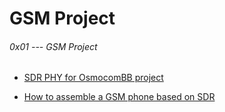 # GSM Project

###### 0x01 --- GSM Project

* [SDR PHY for OsmocomBB project](https://osmocom.org/projects/osmocom-bb-sdr-phy/wiki)

* [How to assemble a GSM phone based on SDR](http://blog.ptsecurity.com/2018/03/how-to-assemble-gsm-phone-based-on-sdr.html)
